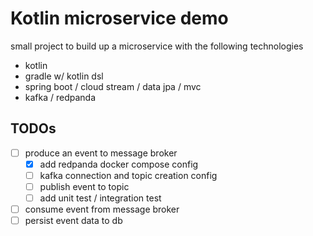 # Kotlin microservice demo

small project to build up a microservice with the following technologies

- kotlin
- gradle w/ kotlin dsl
- spring boot / cloud stream / data jpa / mvc
- kafka / redpanda

## TODOs

 - [ ] produce an event to message broker
   - [x] add redpanda docker compose config
   - [ ] kafka connection and topic creation config
   - [ ] publish event to topic
   - [ ] add unit test / integration test
 - [ ] consume event from message broker
 - [ ] persist event data to db
